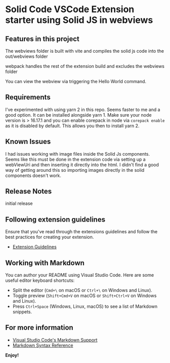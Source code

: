 # Solid Code VSCode Extension starter using Solid JS in webviews

## Features in this project

The webviews folder is built with vite and compiles the solid js code into the out/webviews folder

webpack handles the rest of the extension build and excludes the webviews folder

You can view the webview via triggering the Hello World command.

## Requirements

I've experimented with using yarn 2 in this repo.
Seems faster to me and a good option. It can be installed alongside yarn 1. Make sure your node version is > 16.17.1 and you can enable corepack in node via `corepack enable` as it is disabled by default. This allows you then to install yarn 2.


## Known Issues

I had issues working with image files inside the Solid Js components. Seems like this must be done in the extension code via setting up a webViewUri and then inserting it directly into the html. I didn't find a good way of getting around this so importing images directly in the solid components doesn't work.

## Release Notes

initial release

## Following extension guidelines

Ensure that you've read through the extensions guidelines and follow the best practices for creating your extension.

* [Extension Guidelines](https://code.visualstudio.com/api/references/extension-guidelines)

## Working with Markdown

You can author your README using Visual Studio Code. Here are some useful editor keyboard shortcuts:

* Split the editor (`Cmd+\` on macOS or `Ctrl+\` on Windows and Linux).
* Toggle preview (`Shift+Cmd+V` on macOS or `Shift+Ctrl+V` on Windows and Linux).
* Press `Ctrl+Space` (Windows, Linux, macOS) to see a list of Markdown snippets.

## For more information

* [Visual Studio Code's Markdown Support](http://code.visualstudio.com/docs/languages/markdown)
* [Markdown Syntax Reference](https://help.github.com/articles/markdown-basics/)

**Enjoy!**
